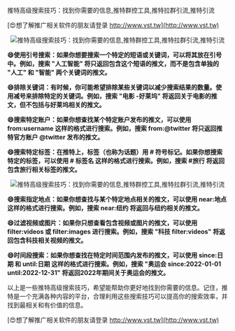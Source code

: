 推特高级搜索技巧：找到你需要的信息,推特群控工具,推特拉群引流,推特引流

[😍想了解推广相关软件的朋友请登录 http://www.vst.tw](http://www.vst.tw)

 <center><img src="https://vst.tw/MP4/tuiguang/png/1.png" alt="推特高级搜索技巧：找到你需要的信息,推特群控工具,推特拉群引流,推特引流"></center>

**😄使用引号搜索：如果你想要搜索一个特定的短语或关键词，可以将其放在引号中。例如，搜索 "人工智能" 将只返回包含这个短语的推文，而不是包含单独的 "人工" 和 "智能" 两个关键词的推文。**

**😄排除关键词：有时候，你可能希望排除某些关键词以减少搜索结果的数量。使用减号来排除特定的关键词。例如，搜索 "电影 -好莱坞" 将返回关于电影的推文，但不包括与好莱坞相关的推文。**

**😄搜索特定账户：如果你想查找某个特定账户发布的推文，可以使用 from:username 这样的格式进行搜索。例如，搜索 from:@twitter 将只返回推特官方账户 @twitter 发布的推文。**

**😄搜索特定标签：在推特上，标签（也称为话题）用 # 符号标记。如果你想搜索特定的标签，可以使用 # 标签名 这样的格式进行搜索。例如，搜索 #旅行 将返回包含旅行相关标签的推文。**

 <center><img src="https://vst.tw/MP4/tuiguang/png/3.png" alt="推特高级搜索技巧：找到你需要的信息,推特群控工具,推特拉群引流,推特引流"></center>

**😄搜索指定地点：如果你想查找与某个特定地点相关的推文，可以使用 near:地点 这样的格式进行搜索。例如，搜索 near:纽约 将返回与纽约相关的推文。**

**😄过滤视频或图片：如果你只想查看包含视频或图片的推文，可以使用 filter:videos 或 filter:images 进行搜索。例如，搜索 "科技 filter:videos" 将返回包含科技相关视频的推文。**

**😄时间段搜索：如果你想查找在特定时间范围内发布的推文，可以使用 since:日期 和 until:日期 这样的格式进行搜索。例如，搜索 "奥运会 since:2022-01-01 until:2022-12-31" 将返回2022年期间关于奥运会的推文。**

以上是一些推特高级搜索技巧，希望能帮助你更好地找到你需要的信息。记住，推特是一个充满各种内容的平台，合理利用这些搜索技巧可以提高你的搜索效率，并找到最相关和有价值的信息。

[😍想了解推广相关软件的朋友请登录 http://www.vst.tw](http://www.vst.tw)



